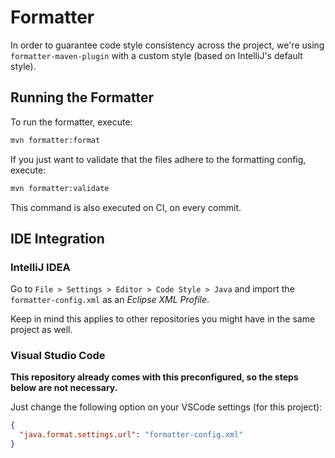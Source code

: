 # Formatter

In order to guarantee code style consistency across the project, we're using
`formatter-maven-plugin` with a custom style (based on IntelliJ's default style).

## Running the Formatter

To run the formatter, execute:

```bash
mvn formatter:format
```

If you just want to validate that the files adhere to the formatting config, execute:

```bash
mvn formatter:validate
```

This command is also executed on CI, on every commit.

## IDE Integration

### IntelliJ IDEA

Go to `File > Settings > Editor > Code Style > Java` and import the `formatter-config.xml`
as an _Eclipse XML Profile_.

Keep in mind this applies to other repositories you might have in the same project as well.

### Visual Studio Code

**This repository already comes with this preconfigured, so the steps below are not necessary.**

Just change the following option on your VSCode settings (for this project):

```json
{
  "java.format.settings.url": "formatter-config.xml"
}
```
